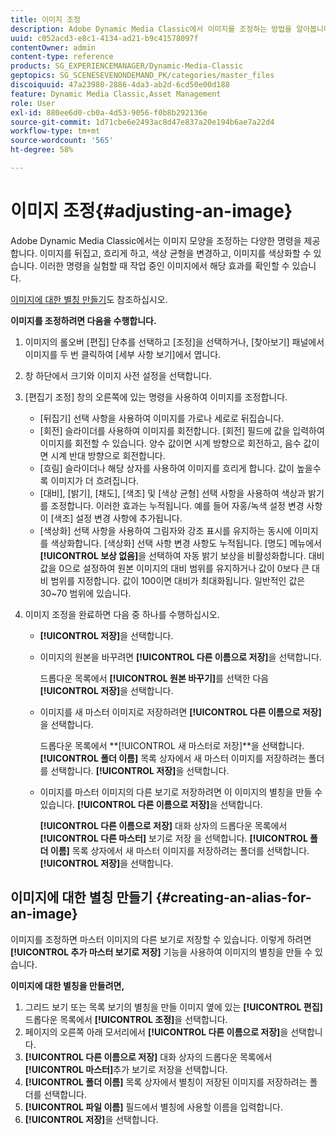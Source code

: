```yaml
---
title: 이미지 조정
description: Adobe Dynamic Media Classic에서 이미지를 조정하는 방법을 알아봅니다.
uuid: c052acd3-e8c1-4134-ad21-b9c41578097f
contentOwner: admin
content-type: reference
products: SG_EXPERIENCEMANAGER/Dynamic-Media-Classic
geptopics: SG_SCENESEVENONDEMAND_PK/categories/master_files
discoiquuid: 47a23980-2886-4da3-ab2d-6cd50e00d188
feature: Dynamic Media Classic,Asset Management
role: User
exl-id: 880ee6d0-cb0a-4d53-9056-f0b8b292136e
source-git-commit: 1d71cbe6e2493ac8d47e837a20e194b6ae7a22d4
workflow-type: tm+mt
source-wordcount: '565'
ht-degree: 58%

---
```


# 이미지 조정{#adjusting-an-image}

Adobe Dynamic Media Classic에서는 이미지 모양을 조정하는 다양한 명령을 제공합니다. 이미지를 뒤집고, 흐리게 하고, 색상 균형을 변경하고, 이미지를 색상화할 수 있습니다. 이러한 명령을 실험할 때 작업 중인 이미지에서 해당 효과를 확인할 수 있습니다.

[이미지에 대한 별칭 만들기](adjusting-image.md#creating_an_alias_for_an_image)도 참조하십시오.

**이미지를 조정하려면 다음을 수행합니다.**

1. 이미지의 롤오버 [편집] 단추를 선택하고 [조정]을 선택하거나, [찾아보기] 패널에서 이미지를 두 번 클릭하여 [세부 사항 보기]에서 엽니다.
1. 창 하단에서 크기와 이미지 사전 설정을 선택합니다.
1. [편집기 조정] 창의 오른쪽에 있는 명령을 사용하여 이미지를 조정합니다.

   * [뒤집기] 선택 사항을 사용하여 이미지를 가로나 세로로 뒤집습니다.
   * [회전] 슬라이더를 사용하여 이미지를 회전합니다. [회전] 필드에 값을 입력하여 이미지를 회전할 수 있습니다. 양수 값이면 시계 방향으로 회전하고, 음수 값이면 시계 반대 방향으로 회전합니다.
   * [흐림] 슬라이더나 해당 상자를 사용하여 이미지를 흐리게 합니다. 값이 높을수록 이미지가 더 흐려집니다.
   * [대비], [밝기], [채도], [색조] 및 [색상 균형] 선택 사항을 사용하여 색상과 밝기를 조정합니다. 이러한 효과는 누적됩니다. 예를 들어 자홍/녹색 설정 변경 사항이 [색조] 설정 변경 사항에 추가됩니다.
   * [색상화] 선택 사항을 사용하여 그림자와 강조 표시를 유지하는 동시에 이미지를 색상화합니다. [색상화] 선택 사항 변경 사항도 누적됩니다. [명도] 메뉴에서 **[!UICONTROL 보상 없음]**&#x200B;을 선택하여 자동 밝기 보상을 비활성화합니다. 대비 값을 0으로 설정하여 원본 이미지의 대비 범위를 유지하거나 값이 0보다 큰 대비 범위를 지정합니다. 값이 100이면 대비가 최대화됩니다. 일반적인 값은 30~70 범위에 있습니다.

1. 이미지 조정을 완료하면 다음 중 하나를 수행하십시오.

   * **[!UICONTROL 저장]**&#x200B;을 선택합니다.

   * 이미지의 원본을 바꾸려면 **[!UICONTROL 다른 이름으로 저장]**&#x200B;을 선택합니다.

      드롭다운 목록에서 **[!UICONTROL 원본 바꾸기]**&#x200B;를 선택한 다음 **[!UICONTROL 저장]**&#x200B;을 선택합니다.

   * 이미지를 새 마스터 이미지로 저장하려면 **[!UICONTROL 다른 이름으로 저장]**&#x200B;을 선택합니다.

      드롭다운 목록에서 **[!UICONTROL 새 마스터로 저장]**을 선택합니다.
**[!UICONTROL 폴더 이름]** 목록 상자에서 새 마스터 이미지를 저장하려는 폴더를 선택합니다.
**[!UICONTROL 저장]**&#x200B;을 선택합니다.

   * 이미지를 마스터 이미지의 다른 보기로 저장하려면 이 이미지의 별칭을 만들 수 있습니다. **[!UICONTROL 다른 이름으로 저장]**&#x200B;을 선택합니다.

      **[!UICONTROL 다른 이름으로 저장]** 대화 상자의 드롭다운 목록에서 **[!UICONTROL 다른 마스터]** 보기로 저장 을 선택합니다.
**[!UICONTROL 폴더 이름]** 목록 상자에서 새 마스터 이미지를 저장하려는 폴더를 선택합니다.
**[!UICONTROL 저장]**&#x200B;을 선택합니다.

## 이미지에 대한 별칭 만들기 {#creating-an-alias-for-an-image}

이미지를 조정하면 마스터 이미지의 다른 보기로 저장할 수 있습니다. 이렇게 하려면 **[!UICONTROL 추가 마스터 보기로 저장]** 기능을 사용하여 이미지의 별칭을 만들 수 있습니다.

**이미지에 대한 별칭을 만들려면,**

1. 그리드 보기 또는 목록 보기의 별칭을 만들 이미지 옆에 있는 **[!UICONTROL 편집]** 드롭다운 목록에서 **[!UICONTROL 조정]**&#x200B;을 선택합니다.
1. 페이지의 오른쪽 아래 모서리에서 **[!UICONTROL 다른 이름으로 저장]**&#x200B;을 선택합니다.
1. **[!UICONTROL 다른 이름으로 저장]** 대화 상자의 드롭다운 목록에서 **[!UICONTROL 마스터]**&#x200B;추가 보기로 저장을 선택합니다.
1. **[!UICONTROL 폴더 이름]** 목록 상자에서 별칭이 저장된 이미지를 저장하려는 폴더를 선택합니다.
1. **[!UICONTROL 파일 이름]** 필드에서 별칭에 사용할 이름을 입력합니다.
1. **[!UICONTROL 저장]**&#x200B;을 선택합니다.
